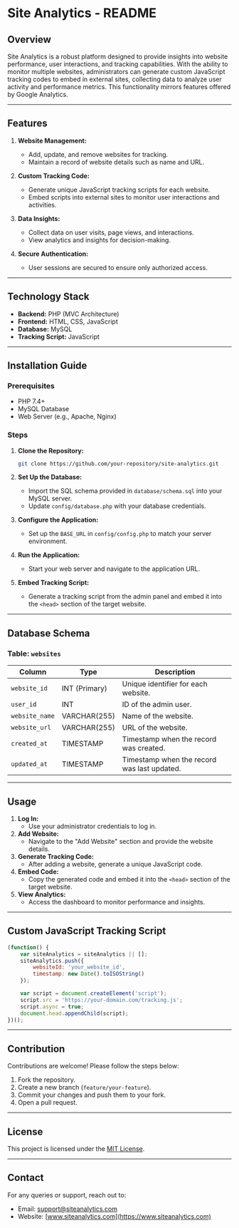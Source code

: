# Site Analytics - README

## Overview
Site Analytics is a robust platform designed to provide insights into website performance, user interactions, and tracking capabilities. With the ability to monitor multiple websites, administrators can generate custom JavaScript tracking codes to embed in external sites, collecting data to analyze user activity and performance metrics. This functionality mirrors features offered by Google Analytics.

---

## Features
1. **Website Management:**
   - Add, update, and remove websites for tracking.
   - Maintain a record of website details such as name and URL.

2. **Custom Tracking Code:**
   - Generate unique JavaScript tracking scripts for each website.
   - Embed scripts into external sites to monitor user interactions and activities.

3. **Data Insights:**
   - Collect data on user visits, page views, and interactions.
   - View analytics and insights for decision-making.

4. **Secure Authentication:**
   - User sessions are secured to ensure only authorized access.

---

## Technology Stack
- **Backend:** PHP (MVC Architecture)
- **Frontend:** HTML, CSS, JavaScript
- **Database:** MySQL
- **Tracking Script:** JavaScript

---

## Installation Guide

### Prerequisites
- PHP 7.4+
- MySQL Database
- Web Server (e.g., Apache, Nginx)

### Steps
1. **Clone the Repository:**
   ```bash
   git clone https://github.com/your-repository/site-analytics.git
   ```

2. **Set Up the Database:**
   - Import the SQL schema provided in `database/schema.sql` into your MySQL server.
   - Update `config/database.php` with your database credentials.

3. **Configure the Application:**
   - Set up the `BASE_URL` in `config/config.php` to match your server environment.

4. **Run the Application:**
   - Start your web server and navigate to the application URL.

5. **Embed Tracking Script:**
   - Generate a tracking script from the admin panel and embed it into the `<head>` section of the target website.

---

## Database Schema
### Table: `websites`
| Column         | Type         | Description                          |
|----------------|--------------|--------------------------------------|
| `website_id`   | INT (Primary)| Unique identifier for each website. |
| `user_id`      | INT          | ID of the admin user.               |
| `website_name` | VARCHAR(255) | Name of the website.                |
| `website_url`  | VARCHAR(255) | URL of the website.                 |
| `created_at`   | TIMESTAMP    | Timestamp when the record was created. |
| `updated_at`   | TIMESTAMP    | Timestamp when the record was last updated. |

---

## Usage
1. **Log In:**
   - Use your administrator credentials to log in.
2. **Add Website:**
   - Navigate to the "Add Website" section and provide the website details.
3. **Generate Tracking Code:**
   - After adding a website, generate a unique JavaScript code.
4. **Embed Code:**
   - Copy the generated code and embed it into the `<head>` section of the target website.
5. **View Analytics:**
   - Access the dashboard to monitor performance and insights.

---

## Custom JavaScript Tracking Script
```javascript
(function() {
    var siteAnalytics = siteAnalytics || [];
    siteAnalytics.push({
        websiteId: 'your_website_id',
        timestamp: new Date().toISOString()
    });

    var script = document.createElement('script');
    script.src = 'https://your-domain.com/tracking.js';
    script.async = true;
    document.head.appendChild(script);
})();
```

---

## Contribution
Contributions are welcome! Please follow the steps below:
1. Fork the repository.
2. Create a new branch (`feature/your-feature`).
3. Commit your changes and push them to your fork.
4. Open a pull request.

---

## License
This project is licensed under the [MIT License](LICENSE).

---

## Contact
For any queries or support, reach out to:
- Email: support@siteanalytics.com
- Website: [www.siteanalytics.com](https://www.siteanalytics.com)

